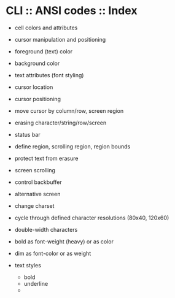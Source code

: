 # CLI :: ANSI codes :: Index



- cell colors and attributes
- cursor manipulation and positioning



- foreground (text) color
- background color
- text attributes (font styling)
- cursor location
- cursor positioning
- move cursor by column/row, screen region
- erasing character/string/row/screen
- status bar
- define region, scrolling region, region bounds
- protect text from erasure
- screen scrolling
- control backbuffer
- alternative screen
- change charset
- cycle through defined character resolutions (80x40, 120x60)
- double-width characters
- bold as font-weight (heavy) or as color
- dim as font-color or as weight
- text styles
  - bold
  - underline
  - 
